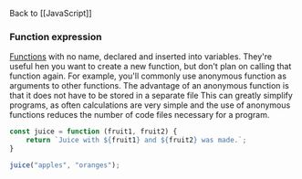Back to [[JavaScript]]
### Function expression
[Functions](Function) with no name, declared and inserted into variables. They're useful hen you want to create a new function, but don't plan on calling that function again. For example, you'll commonly use anonymous function as arguments to other functions. The advantage of an anonymous function is that it does not have to be stored in a separate file This can greatly simplify programs, as often calculations are very simple and the use of anonymous functions reduces the number of code files necessary for a program.

```javascript
const juice = function (fruit1, fruit2) {
	return `Juice with ${fruit1} and ${fruit2} was made.`;
}

juice("apples", "oranges");
```


